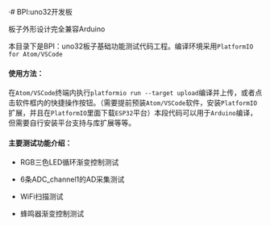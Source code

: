 ·# BPI:uno32开发板

板子外形设计完全兼容Arduino

本目录下是BPI：uno32板子基础功能测试代码工程。编译环境采用`PlatformIO for Atom/VSCode `

#### 使用方法：

在`Atom/VSCode`终端内执行`platformio run --target upload`编译并上传，或者点击软件框内的快捷操作按钮。（需要提前预装`Atom/VSCode`软件，安装`PlatformIO`扩展，并且在`PlatformIO`里面下载`ESP32`平台）本段代码可以用于`Arduino`编译，但需要自行安装平台支持与库扩展等等。

#### 主要测试功能介绍：

- RGB三色LED循环渐变控制测试

- 6条ADC_channel1的AD采集测试

- WiFi扫描测试

- 蜂鸣器渐变控制测试
